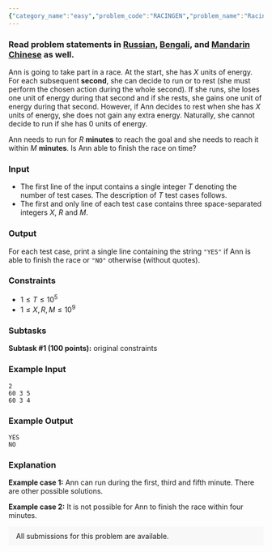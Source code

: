 ```yaml
---
{"category_name":"easy","problem_code":"RACINGEN","problem_name":"Racing","problemComponents":{"constraints":"","constraintsState":false,"subtasks":"","subtasksState":false,"inputFormat":"","inputFormatState":false,"outputFormat":"","outputFormatState":false,"sampleTestCases":{"0":{"id":1,"input":"2\r\n60 3 5\r\n60 3 4","output":"YES\r\nNO","explanation":"**Example case 1:** Ann can run during the first, third and fifth minute. There are other possible solutions.\r\n\r\n**Example case 2:** It is not possible for Ann to finish the race within four minutes.","isDeleted":false}}},"video_editorial_url":"https://youtu.be/mxR6JApNmlM","languages_supported":{"0":"CPP14","1":"C","2":"JAVA","3":"PYTH 3.6","4":"CPP17","5":"PYTH","6":"PYP3","7":"CS2","8":"ADA","9":"PYPY","10":"TEXT","11":"PAS fpc","12":"NODEJS","13":"RUBY","14":"PHP","15":"GO","16":"HASK","17":"TCL","18":"PERL","19":"SCALA","20":"LUA","21":"kotlin","22":"BASH","23":"JS","24":"LISP sbcl","25":"rust","26":"PAS gpc","27":"BF","28":"CLOJ","29":"R","30":"D","31":"CAML","32":"FORT","33":"ASM","34":"swift","35":"FS","36":"WSPC","37":"LISP clisp","38":"SQL","39":"SCM guile","40":"PERL6","41":"ERL","42":"CLPS","43":"ICK","44":"NICE","45":"PRLG","46":"ICON","47":"COB","48":"SCM chicken","49":"PIKE","50":"SCM qobi","51":"ST","52":"SQLQ","53":"NEM"},"max_timelimit":1,"source_sizelimit":50000,"problem_author":"minh2345","problem_tester":"","date_added":"2-01-2021","tags":{"0":"easy","1":"ltime94","2":"minh2345"},"problem_difficulty_level":"Easy","best_tag":"","editorial_url":"https://discuss.codechef.com/problems/RACINGEN","time":{"view_start_date":1616864402,"submit_start_date":1616864402,"visible_start_date":1616864402,"end_date":1735669800},"is_direct_submittable":false,"problemDiscussURL":"https://discuss.codechef.com/search?q=RACINGEN","is_proctored":false,"visitedContests":{},"layout":"problem"}
---
```

### Read problem statements in [Russian](https://www.codechef.com/download/translated/LTIME94/russian/RACINGEN.pdf), [Bengali](https://www.codechef.com/download/translated/LTIME94/bengali/RACINGEN.pdf), and [Mandarin Chinese](https://www.codechef.com/download/translated/LTIME94/mandarin/RACINGEN.pdf) as well.

Ann is going to take part in a race. At the start, she has $X$ units of energy. For each subsequent **second**, she can decide to run or to rest (she must perform the chosen action during the whole second). If she runs, she loses one unit of energy during that second and if she rests, she gains one unit of energy during that second. However, if Ann decides to rest when she has $X$ units of energy, she does not gain any extra energy. Naturally, she cannot decide to run if she has $0$ units of energy.

Ann needs to run for $R$ **minutes** to reach the goal and she needs to reach it within $M$ **minutes**. Is Ann able to finish the race on time?

### Input
- The first line of the input contains a single integer $T$ denoting the number of test cases. The description of $T$ test cases follows.
- The first and only line of each test case contains three space-separated integers $X$, $R$ and $M$.

### Output
For each test case, print a single line containing the string `"YES"` if Ann is able to finish the race or `"NO"` otherwise (without quotes).
 
### Constraints
- $1 \le T \le 10^5$
- $1 \le X,R,M \le 10^9$
 
### Subtasks
**Subtask #1 (100 points):** original constraints

### Example Input
```
2
60 3 5
60 3 4
```

### Example Output
```
YES
NO
```

### Explanation
**Example case 1:** Ann can run during the first, third and fifth minute. There are other possible solutions.

**Example case 2:** It is not possible for Ann to finish the race within four minutes.

<aside style='background: #f8f8f8;padding: 10px 15px;'><div>All submissions for this problem are available.</div></aside>